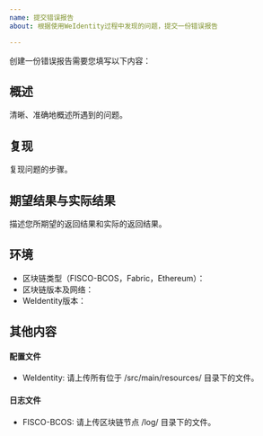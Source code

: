 ```yaml
---
name: 提交错误报告
about: 根据使用WeIdentity过程中发现的问题，提交一份错误报告

---
```


创建一份错误报告需要您填写以下内容：

## 概述
清晰、准确地概述所遇到的问题。

## 复现
复现问题的步骤。

## 期望结果与实际结果
描述您所期望的返回结果和实际的返回结果。

## 环境
- 区块链类型（FISCO-BCOS，Fabric，Ethereum）：
- 区块链版本及网络：
- WeIdentity版本：

## 其他内容
#### 配置文件

- WeIdentity: 请上传所有位于 /src/main/resources/ 目录下的文件。

#### 日志文件

- FISCO-BCOS: 请上传区块链节点 /log/ 目录下的文件。
